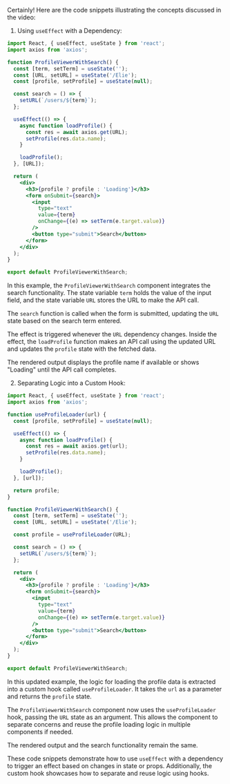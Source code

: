 Certainly! Here are the code snippets illustrating the concepts discussed in the video:

1. Using `useEffect` with a Dependency:
```jsx
import React, { useEffect, useState } from 'react';
import axios from 'axios';

function ProfileViewerWithSearch() {
  const [term, setTerm] = useState('');
  const [URL, setURL] = useState('/Elie');
  const [profile, setProfile] = useState(null);

  const search = () => {
    setURL(`/users/${term}`);
  };

  useEffect(() => {
    async function loadProfile() {
      const res = await axios.get(URL);
      setProfile(res.data.name);
    }

    loadProfile();
  }, [URL]);

  return (
    <div>
      <h3>{profile ? profile : 'Loading'}</h3>
      <form onSubmit={search}>
        <input
          type="text"
          value={term}
          onChange={(e) => setTerm(e.target.value)}
        />
        <button type="submit">Search</button>
      </form>
    </div>
  );
}

export default ProfileViewerWithSearch;
```

In this example, the `ProfileViewerWithSearch` component integrates the search functionality. The state variable `term` holds the value of the input field, and the state variable `URL` stores the URL to make the API call.

The `search` function is called when the form is submitted, updating the `URL` state based on the search term entered.

The effect is triggered whenever the `URL` dependency changes. Inside the effect, the `loadProfile` function makes an API call using the updated URL and updates the `profile` state with the fetched data.

The rendered output displays the profile name if available or shows "Loading" until the API call completes.

2. Separating Logic into a Custom Hook:
```jsx
import React, { useEffect, useState } from 'react';
import axios from 'axios';

function useProfileLoader(url) {
  const [profile, setProfile] = useState(null);

  useEffect(() => {
    async function loadProfile() {
      const res = await axios.get(url);
      setProfile(res.data.name);
    }

    loadProfile();
  }, [url]);

  return profile;
}

function ProfileViewerWithSearch() {
  const [term, setTerm] = useState('');
  const [URL, setURL] = useState('/Elie');

  const profile = useProfileLoader(URL);

  const search = () => {
    setURL(`/users/${term}`);
  };

  return (
    <div>
      <h3>{profile ? profile : 'Loading'}</h3>
      <form onSubmit={search}>
        <input
          type="text"
          value={term}
          onChange={(e) => setTerm(e.target.value)}
        />
        <button type="submit">Search</button>
      </form>
    </div>
  );
}

export default ProfileViewerWithSearch;
```

In this updated example, the logic for loading the profile data is extracted into a custom hook called `useProfileLoader`. It takes the `url` as a parameter and returns the `profile` state.

The `ProfileViewerWithSearch` component now uses the `useProfileLoader` hook, passing the `URL` state as an argument. This allows the component to separate concerns and reuse the profile loading logic in multiple components if needed.

The rendered output and the search functionality remain the same.

These code snippets demonstrate how to use `useEffect` with a dependency to trigger an effect based on changes in state or props. Additionally, the custom hook showcases how to separate and reuse logic using hooks.